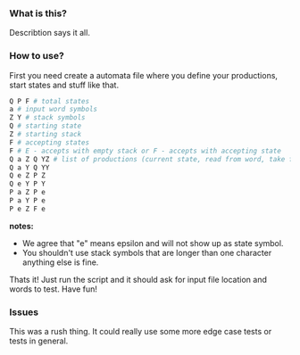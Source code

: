 ### What is this?
Describtion says it all.

### How to use?
First you need create a automata file where you define your productions, start states and stuff like that.
```python
Q P F # total states
a # input word symbols
Z Y # stack symbols
Q # starting state
Z # starting stack
F # accepting states
F # E - accepts with empty stack or F - accepts with accepting state
Q a Z Q YZ # list of productions (current state, read from word, take from stack, next state, add to stack)
Q a Y Q YY
Q e Z P Z
Q e Y P Y 
P a Z P e 
P a Y P e
P e Z F e
```

**notes:**
* We agree that "e" means epsilon and will not show up as state symbol.
* You shouldn't use stack symbols that are longer than one character anything else is fine.

Thats it! Just run the script and it should ask for input file location and words to test. Have fun!

### Issues
This was a rush thing. It could really use some more edge case tests or tests in general.
